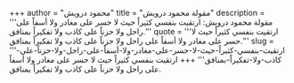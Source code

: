 +++
author = "محمود درويش"
title = "مقولة محمود درويش"
description = '''مقولة محمود درويش: ارتقيت بنفسي كثيراً حيث لا حسر على مغادر ولا أسفاً على راحل ولا حزناً على كاذب ولا تفكيراً بمنافق.'''
quote = '''ارتقيت بنفسي كثيراً حيث لا حسر على مغادر ولا أسفاً على راحل ولا حزناً على كاذب ولا تفكيراً بمنافق.'''
slug = '''ارتقيت-بنفسي-كثيراً-حيث-لا-حسر-على-مغادر-ولا-أسفاً-على-راحل-ولا-حزناً-على-كاذب-ولا-تفكيراً-بمنافق'''
+++
ارتقيت بنفسي كثيراً حيث لا حسر على مغادر ولا أسفاً على راحل ولا حزناً على كاذب ولا تفكيراً بمنافق.
